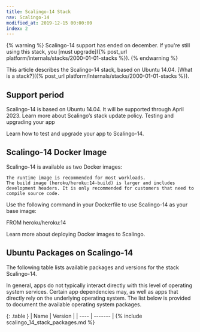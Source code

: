 ```yaml
---
title: Scalingo-14 Stack
nav: Scalingo-14
modified_at: 2019-12-15 00:00:00
index: 2
---
```


{% warning %}
  Scalingo-14 support has ended on december. If you're still using this stack, you [must upgrade]({% post_url platform/internals/stacks/2000-01-01-stacks %}).
{% endwarning %}

This article describes the Scalingo-14 stack, based on Ubuntu 14.04. [What is a stack?]({% post_url platform/internals/stacks/2000-01-01-stacks %}).

## Support period

Scalingo-14 is based on Ubuntu 14.04. It will be supported through April 2023. Learn more about Scalingo’s stack update policy.
Testing and upgrading your app

Learn how to test and upgrade your app to Scalingo-14.

## Scalingo-14 Docker Image

Scalingo-14 is available as two Docker images:

    The runtime image is recommended for most workloads.
    The build image (heroku/heroku:14-build) is larger and includes development headers. It is only recommended for customers that need to compile source code.

Use the following command in your Dockerfile to use Scalingo-14 as your base image:

FROM heroku/heroku:14

Learn more about deploying Docker images to Scalingo.

## Ubuntu Packages on Scalingo-14

The following table lists available packages and versions for the stack Scalingo-14.

In general, apps do not typically interact directly with this level of operating system services. Certain app dependencies may, as well as apps that directly rely on the underlying operating system. The list below is provided to document the available operating system packages.

{: .table }
| Name | Version |
| ---- | ------- |
{% include scalingo_14_stack_packages.md %}
